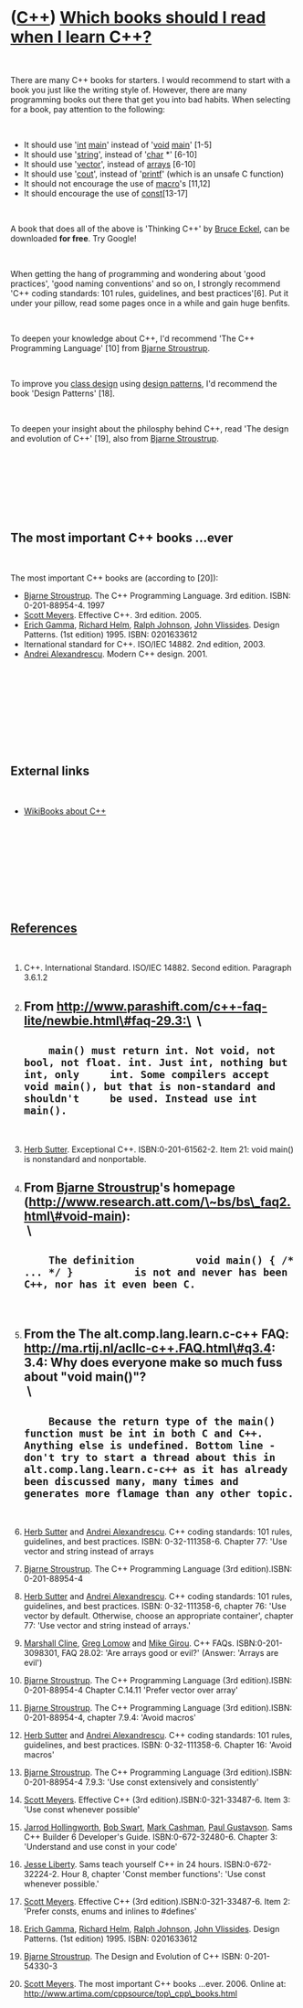 
 

 

 

 

 

([C++](Cpp.md)) [Which books should I read when I learn C++?](CppBooks.md)
============================================================================

 

There are many C++ books for starters. I would recommend to start with a
book you just like the writing style of. However, there are many
programming books out there that get you into bad habits. When selecting
for a book, pay attention to the following:

 

-   It should use '[int](CppInt.md) [main](CppMain.md)' instead of
    '[void](CppVoid.md) [main](CppMain.md)' \[1-5\]
-   It should use '[string](CppStdString.md)', instead of
    '[char](CppChar.md) \*' \[6-10\]
-   It should use '[vector](CppStdVector.md)', instead of
    [arrays](CppArray.md) \[6-10\]
-   It should use '[cout](CppCout.md)', instead of
    '[printf](CppPrintf.md)' (which is an unsafe C function)
-   It should not encourage the use of [macro](CppMacro.md)'s \[11,12\]
-   It should encourage the use of [const](CppConst.md)\[13-17\]

 

A book that does all of the above is 'Thinking C++' by [Bruce
Eckel](CppBruceEckel.md), can be downloaded **for free**. Try Google!

 

When getting the hang of programming and wondering about 'good
practices', 'good naming conventions' and so on, I strongly recommend
'C++ coding standards: 101 rules, guidelines, and best practices'\[6\].
Put it under your pillow, read some pages once in a while and gain huge
benfits.

 

To deepen your knowledge about C++, I'd recommend 'The C++ Programming
Language' \[10\] from [Bjarne Stroustrup](CppBjarneStroustrup.md).

 

To improve you [class design](CppClassDesign.md) using [design
patterns](CppDesignPattern.md), I'd recommend the book 'Design
Patterns' \[18\].

 

To deepen your insight about the philosphy behind C++, read 'The design
and evolution of C++' \[19\], also from [Bjarne
Stroustrup](CppBjarneStroustrup.md).

 

 

 

 

The most important C++ books ...ever
------------------------------------

 

The most important C++ books are (according to \[20\]):

-   [Bjarne Stroustrup](CppBjarneStroustrup.md). The C++
    Programming Language. 3rd edition. ISBN: 0-201-88954-4. 1997
-   [Scott Meyers](CppScottMeyers.md). Effective C++. 3rd edition.
    2005.
-   [Erich Gamma](CppErichGamma.md), [Richard
    Helm](CppRichardHelm.md), [Ralph Johnson](CppRalphJohnson.md),
    [John Vlissides](CppJohnVlissides.md). Design Patterns.
    (1st edition) 1995. ISBN: 0201633612
-   Iternational standard for C++. ISO/IEC 14882. 2nd edition, 2003.
-   [Andrei Alexandrescu](CppAndreiAlexandrescu.md). Modern C++ design.
    2001.

 

 

 

 

 

External links
--------------

 

-   [WikiBooks about C++](http://en.wikibooks.org/wiki/C%2B%2B)

 

 

 

 

 

[References](CppReferences.md)
-------------------------------

 

1.  C++. International Standard. ISO/IEC 14882. Second edition.
    Paragraph 3.6.1.2
2.  From http://www.parashift.com/c++-faq-lite/newbie.html\#faq-29.3:\
     \
      ---------------------------------------------------------------------------------------------------------------------------------------------------------------------------------------------------------------------------------
      `     main() must return int. Not void, not bool, not float. int. Just int, nothing but int, only     int. Some compilers accept void main(), but that is non-standard and shouldn't     be used. Instead use int main().     `
      ---------------------------------------------------------------------------------------------------------------------------------------------------------------------------------------------------------------------------------

     
3.  [Herb Sutter](CppHerbSutter.md). Exceptional C++.
    ISBN:0-201-61562-2. Item 21: void main() is nonstandard
    and nonportable.
4.  From [Bjarne Stroustrup](CppBjarneStroustrup.md)'s homepage
    (http://www.research.att.com/\~bs/bs\_faq2.html\#void-main):\
     \
      -------------------------------------------------------------------------------------------------------------------------------
      `     The definition          void main() { /* ... */ }          is not and never has been C++, nor has it even been C.     `
      -------------------------------------------------------------------------------------------------------------------------------

     
5.  From the The alt.comp.lang.learn.c-c++ FAQ:
    http://ma.rtij.nl/acllc-c++.FAQ.html\#q3.4: 3.4: Why does everyone
    make so much fuss about "void main()"?\
     \
      ------------------------------------------------------------------------------------------------------------------------------------------------------------------------------------------------------------------------------------------------------------------------------------------------------------
      `     Because the return type of the main() function must be int in both C and C++. Anything else is undefined. Bottom line - don't try to start a thread about this in alt.comp.lang.learn.c-c++ as it has already been discussed many, many times and generates more flamage than any other topic.     `
      ------------------------------------------------------------------------------------------------------------------------------------------------------------------------------------------------------------------------------------------------------------------------------------------------------------

     
6.  [Herb Sutter](CppHerbSutter.md) and [Andrei
    Alexandrescu](CppAndreiAlexandrescu.md). C++ coding standards: 101
    rules, guidelines, and best practices. ISBN: 0-32-111358-6. Chapter
    77: 'Use vector and string instead of arrays
7.  [Bjarne Stroustrup](CppBjarneStroustrup.md). The C++ Programming
    Language (3rd edition).ISBN: 0-201-88954-4
8.  [Herb Sutter](CppHerbSutter.md) and [Andrei
    Alexandrescu](CppAndreiAlexandrescu.md). C++ coding standards: 101
    rules, guidelines, and best practices. ISBN: 0-32-111358-6, chapter
    76: 'Use vector by default. Otherwise, choose an appropriate
    container', chapter 77: 'Use vector and string instead of arrays.'
9.  [Marshall Cline](CppMarshallCline.md), [Greg
    Lomow](CppGregLomow.md) and [Mike Girou](CppMikeGirou.md).
    C++ FAQs. ISBN:0-201-3098301, FAQ 28.02: 'Are arrays good or evil?'
    (Answer: 'Arrays are evil')
10. [Bjarne Stroustrup](CppBjarneStroustrup.md). The C++ Programming
    Language (3rd edition).ISBN: 0-201-88954-4 Chapter C.14.11 'Prefer
    vector over array'
11. [Bjarne Stroustrup](CppBjarneStroustrup.md). The C++ Programming
    Language (3rd edition).ISBN: 0-201-88954-4, chapter 7.9.4: 'Avoid
    macros'
12. [Herb Sutter](CppHerbSutter.md) and [Andrei
    Alexandrescu](CppAndreiAlexandrescu.md). C++ coding standards: 101
    rules, guidelines, and best practices. ISBN: 0-32-111358-6. Chapter
    16: 'Avoid macros'
13. [Bjarne Stroustrup](CppBjarneStroustrup.md). The C++ Programming
    Language (3rd edition).ISBN: 0-201-88954-4 7.9.3: 'Use const
    extensively and consistently'
14. [Scott Meyers](CppScottMeyers.md). Effective C++
    (3rd edition).ISBN:0-321-33487-6. Item 3: 'Use const whenever
    possible'
15. [Jarrod Hollingworth](CppJarrodHollingworth.md), [Bob
    Swart](CppBobSwart.md), [Mark Cashman](CppMarkCashman.md), [Paul
    Gustavson](CppPaulGustavson.md). Sams C++ Builder 6
    Developer's Guide. ISBN:0-672-32480-6. Chapter 3: 'Understand and
    use const in your code'
16. [Jesse Liberty](CppJesseLiberty.md). Sams teach yourself C++ in
    24 hours. ISBN:0-672-32224-2. Hour 8, chapter 'Const member
    functions': 'Use const whenever possible.'
17. [Scott Meyers](CppScottMeyers.md). Effective C++
    (3rd edition).ISBN:0-321-33487-6. Item 2: 'Prefer consts, enums and
    inlines to \#defines'
18. [Erich Gamma](CppErichGamma.md), [Richard
    Helm](CppRichardHelm.md), [Ralph Johnson](CppRalphJohnson.md),
    [John Vlissides](CppJohnVlissides.md). Design Patterns.
    (1st edition) 1995. ISBN: 0201633612
19. [Bjarne Stroustrup](CppBjarneStroustrup.md). The Design and
    Evolution of C++ ISBN: 0-201-54330-3
20. [Scott Meyers](CppScottMeyers.md). The most important C++
    books ...ever. 2006. Online at:
    http://www.artima.com/cppsource/top\_cpp\_books.html

 

 

 

 

 

 

